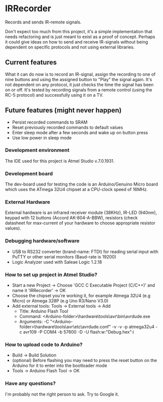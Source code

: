 # IRRecorder
Records and sends IR-remote signals. 

Don't expect too much from this project, it's a simple implementation that needs refactoring and is just meant to exist as a proof of concept. Perhaps it could give ideas on how to send and receive IR-signals without being dependent on specific protocols and not using external libraries.

## Current features
What it can do now is to record an IR-signal, assign the recording to one of nine buttons and using the assigned button to "Play" the signal again. It's not dependent on any protocol, it just checks the time the signal has been on or off. It's tested by recording signals from a remote control (using the RC-5 protocol) and successfully using it on a TV.

## Future features (might never happen)
* Persist recorded commands to SRAM
* Reset previously recorded commands to default values
* Enter sleep mode after a few seconds and wake up on button press
* Use low power in sleep mode

### Development environment
The IDE used for this project is Atmel Studio v.7.0.1931.

### Development board
The dev-board used for testing the code is an Arduino/Genuino Micro board which uses the ATmega 32U4 chipset at a CPU-clock speed of 16MHz. 

### External Hardware 
External hardware is an infrared receiver module (38KHz), IR-LED (940nm), keypad with 12 buttons (Accord AK-804-A-BBW), resistors (check datasheet for max-current of your hardware to choose appropriate resistor values).

### Debugging hardware/software
* USB to RS232 converter (brand-name: FTDI) for reading serial input with PuTTY or other serial monitors (Baud-rate is 19200)
* Logic Analyzer used with Saleae Logic 1.2.18

### How to set up project in Atmel Studio?
* Start a new Project -> Choose 'GCC C Executable Project (C/C++)' and name it 'IRRecorder' -> OK
* Choose the chipset you're working it, for example Atmega 32U4 (e.g Micro) or Atmega 328P (e.g Uno R3/Nano V3.0)
* Add external tools: Tools -> External tools -> Add 
  * Title: Arduino Flash Tool
  * Command: \<Arduino-folder\>\hardware\tools\avr\bin\avrdude.exe 
  * Arguments: -C "\<Arduino-folder\>\hardware\tools\avr\etc\avrdude.conf" -v -v -p atmega32u4 -c avr109 -P COM4 -b 57600 -D -U flash:w:"Debug\.hex":i

### How to upload code to Arduino?
* Build -> Build Solution
* (optional) Before flashing you may need to press the reset button on the Arduino for it to enter into the bootloader mode
* Tools -> Arduino Flash Tool -> OK

### Have any questions?
I'm probably not the right person to ask. Try to Google it.
